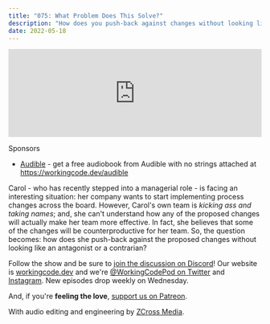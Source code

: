 ```yaml
---
title: "075: What Problem Does This Solve?"
description: "How does you push-back against changes without looking like an antagonist or a contrarian?"
date: 2022-05-18
---
```


<iframe allow="autoplay *; encrypted-media *; fullscreen *; clipboard-write" frameborder="0" height="175" style="width:100%;max-width:900px;overflow:hidden;background:transparent;" sandbox="allow-forms allow-popups allow-same-origin allow-scripts allow-storage-access-by-user-activation allow-top-navigation-by-user-activation" src="https://embed.podcasts.apple.com/us/podcast/075-what-problem-does-this-solve/id1544142288?i=1000562209990"></iframe>

Sponsors
- [Audible](https://workingcode.dev/audible) - get a free audiobook from Audible with no strings attached at https://workingcode.dev/audible

Carol - who has recently stepped into a managerial role - is facing an interesting situation: her company wants to start implementing process changes across the board. However, Carol's own team is _kicking ass and taking names_; and, she can't understand how any of the proposed changes will actually make her team more effective. In fact, she believes that some of the changes will be counterproductive for her team. So, the question becomes: how does she push-back against the proposed changes without looking like an antagonist or a contrarian?

Follow the show and be sure to [join the discussion on Discord][working-code-discord]! Our website is [workingcode.dev][working-code] and we're [@WorkingCodePod on Twitter][working-code-twitter] and [Instagram][working-code-instagram]. New episodes drop weekly on Wednesday.

And, if you're **feeling the love**, [support us on Patreon][working-code-patreon].

[working-code]: https://workingcode.dev/
[working-code-discord]: https://workingcode.dev/discord/
[working-code-instagram]: https://www.instagram.com/workingcodepod/
[working-code-patreon]: https://www.patreon.com/workingcodepod
[working-code-twitter]: https://twitter.com/WorkingCodePod

With audio editing and engineering by [ZCross Media](https://www.zcross.media/).
